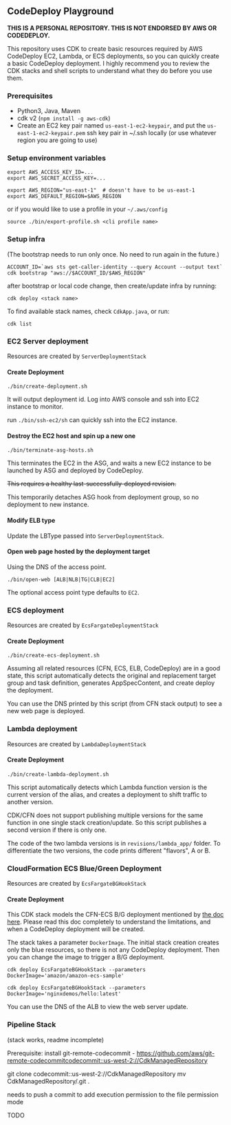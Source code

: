 ## CodeDeploy Playground

**THIS IS A PERSONAL REPOSITORY. THIS IS NOT ENDORSED BY AWS OR CODEDEPLOY.**

This repository uses CDK to create basic resources required by AWS CodeDeploy EC2, Lambda, or ECS deployments, so you can
quickly create a basic CodeDeploy deployment. I highly recommend you to review the CDK stacks and shell scripts to understand
what they do before you use them.

### Prerequisites
* Python3, Java, Maven
* cdk v2 (`npm install -g aws-cdk`)
* Create an EC2 key pair named `us-east-1-ec2-keypair`, and put the `us-east-1-ec2-keypair.pem` ssh key pair in ~/.ssh locally (or use whatever region you are going to use)

### Setup environment variables
```
export AWS_ACCESS_KEY_ID=...
export AWS_SECRET_ACCESS_KEY=...

export AWS_REGION="us-east-1"  # doesn't have to be us-east-1
export AWS_DEFAULT_REGION=$AWS_REGION
```
or if you would like to use a profile in your `~/.aws/config`
```
source ./bin/export-profile.sh <cli profile name>
```

### Setup infra
(The bootstrap needs to run only once. No need to run again in the future.)
```
ACCOUNT_ID=`aws sts get-caller-identity --query Account --output text`
cdk bootstrap "aws://$ACCOUNT_ID/$AWS_REGION"
```
after bootstrap or local code change, then create/update infra by running:
```
cdk deploy <stack name>
```

To find available stack names, check `CdkApp.java`, or run:
```
cdk list
```

### EC2 Server deployment

Resources are created by `ServerDeploymentStack`

#### Create Deployment
```
./bin/create-deployment.sh
```

It will output deployment id. Log into AWS console and ssh into EC2 instance to monitor.

run `./bin/ssh-ec2/sh` can quickly ssh into the EC2 instance.

#### Destroy the EC2 host and spin up a new one

```
./bin/terminate-asg-hosts.sh
```

This terminates the EC2 in the ASG, and waits a new EC2 instance to be launched by ASG and deployed by CodeDeploy. 

~~This requires a healthy last-successfully-deployed revision.~~

This temporarily detaches ASG hook from deployment group, so no deployment to new instance.

#### Modify ELB type

Update the LBType passed into `ServerDeploymentStack`.

#### Open web page hosted by the deployment target

Using the DNS of the access point.

```
./bin/open-web [ALB|NLB|TG|CLB|EC2]
```
The optional access point type defaults to `EC2`. 

### ECS deployment

Resources are created by `EcsFargateDeploymentStack`

#### Create Deployment

```
./bin/create-ecs-deployment.sh
```

Assuming all related resources (CFN, ECS, ELB, CodeDeploy) are in a good state, this script automatically detects the original and replacement target group and task definition, generates AppSpecContent, and create deploy the deployment.

You can use the DNS printed by this script (from CFN stack output) to see a new web page is deployed.

### Lambda deployment

Resources are created by `LambdaDeploymentStack`

#### Create Deployment

```
./bin/create-lambda-deployment.sh
```

This script automatically detects which Lambda function version is the current version of the alias, and creates a deployment to shift traffic to another version.

CDK/CFN does not support publishing multiple versions for the same function in one single stack creation/update. So this script publishes a second version if there is only one.

The code of the two lambda versions is in `revisions/lambda_app/` folder. To differentiate the two versions, the code prints different "flavors", A or B.

### CloudFormation ECS Blue/Green Deployment

Resources are created by `EcsFargateBGHookStack`

#### Create Deployment

This CDK stack models the CFN-ECS B/G deployment mentioned by [the doc here](https://docs.aws.amazon.com/AWSCloudFormation/latest/UserGuide/blue-green.html). Please read this doc completely to understand the limitations, and when a CodeDeploy deployment will be created.

The stack takes a parameter `DockerImage`. The initial stack creation creates only the blue resources, so there is not any CodeDeploy deployment. Then you can change the image to trigger a B/G deployment.

```
cdk deploy EcsFargateBGHookStack --parameters DockerImage='amazon/amazon-ecs-sample'
```

```
cdk deploy EcsFargateBGHookStack --parameters DockerImage='nginxdemos/hello:latest'
```

You can use the DNS of the ALB to view the web server update. 

### Pipeline Stack

(stack works, readme incomplete)

Prerequisite: install git-remote-codecommit - https://github.com/aws/git-remote-codecommitcodecommit::us-west-2://CdkManagedRepository

git clone codecommit::us-west-2://CdkManagedRepository
mv CdkManagedRepository/.git .

needs to push a commit to add execution permission to the file permission mode 

TODO